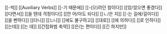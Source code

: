 [[-씩]]
[[Auxiliary Verbs]]
[[-기 때문에]]
[[-(으)려던 참이다]]
[[았/었으면 좋겠다]]
[[다면서]]
[[을 텐데 걱정이다]]
[[안 어/아도 되다]]
[[ㄴ/은 지]]
[[-는 길에/길이다]]
[[을 뻔하다]]
[[더니]]
[[느니]]
[[에도 불구하고]]
[[대로]]
[[에 의하다]]
[[로 인하다]]
[[는데]]
[[는 데]]
[[간접화범 축약]]
[[은/는 편이다]]
[[긴 하지만]]
